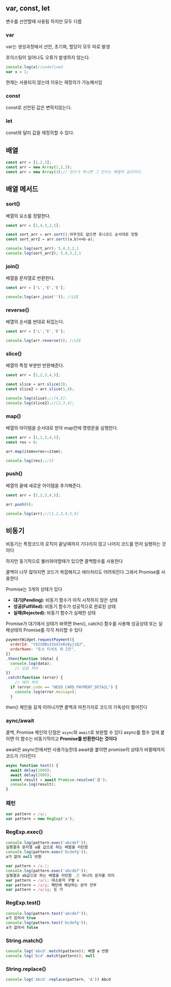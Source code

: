 ## var, const, let

변수를 선언할때 사용됨 하지만 모두 다름

### var

var는 생성과정에서 선언, 초기화, 할당이 모두 따로 발생

호이스팅이 일어나도 오류가 발생하지 않는다.

```js
console.log(x)//undefined
var x = 1;
```

현재는 사용되지 않는데 이유는 재정의가 가능해서임

### const

const로 선언된 값은 변하지않는다.

### let

const와 달리 값을 재정의할 수 있다.

## 배열

```jsx
const arr = [1,2,3];
const arr = new Array(1,2,3);
const arr = new Array(3);// 인수가 하나면 그 인수는 배열의 길이이다.
```

## 배열 메서드

### sort()

배열의 요소를 정렬한다.

```js
const arr = [1,4,3,2,5];

const sort_arr = arr.sort();아무것도 없으면 유니코드 순서대로 정렬
const sort_arr2 = arr.sort((a,b)=>b-a);

console.log(sort_arr); 5,4,3,2,1
console.log(sort_arr2); 5,4,3,2,1
```

### join()

배열을 문자열로 반환한다.

```js
const arr = ['L','E','E'];

console.log(arr.join('')); //LEE
```

### **reverse()**

배열의 순서를 반대로 뒤집는다.

```js
const arr = ['L','E','E'];

console.log(arr.reverse()); //LEE
```

### slice()

배열의 특정 부분만 반환해준다.

```js
const arr = [1,2,3,4,5];

const slice = arr.slice(3);
const slice2 = arr.slice(1,4);

console.log(slice);//[4,5];
console.log(slice2);//[2,3,4];
```

### map()

배열의 아이템을 순서대로 받아 map안에 명령문을 실행한다.

```js
const arr = [1,2,3,4,5];
const res = 0;

arr.map(item=>res+=item);

console.log(res);//15
```

### push()

배열의 끝에 새로운 아이템을 추가해준다.

```js
const arr = [1,2,3,4,5];

arr.push(6);

console.log(arr);//[1,2,3,4,5,6]
```

## 비동기

비동기는 특정코드의 로직이 끝날때까지 기다리지 않고 나머지 코드를 먼저 실행하는 것이다

하지만 동기적으로 불러와야할때가 있으면 콜백함수를 사용한다

콜백이 너무 많아지면 코드가 복잡해지고 에러처리도 어려워진다 그래서 Promise를 사용한다

Promise는 3개의 상태가 있다

- **대기(Pending):** 비동기 함수가 아직 시작하지 않은 상태
- **성공(Fulfilled):** 비동기 함수가 성공적으로 완료된 상태
- **실패(Rejected):** 비동기 함수가 실패한 상태

Promise가 대기에서 상태가 바뀌면 then(), catch() 함수를 사용해 성공상태 또는 실패상태의 Promise를 각각 처리할 수 있다

```js
paymentWidget.requestPayment({
  orderId: "t9JI0Bs1SVdJxRs8yjiQJ",            
  orderName: "토스 티셔츠 외 2건",                    
})
.then(function (data) {
  console.log(data);
	// 성공 처리
})
.catch(function (error) {
	// 에러 처리
  if (error.code == "NEED_CARD_PAYMENT_DETAIL") {
    console.log(error.message);
  }
```

then() 체인을 길게 이어나가면 콜백과 마찬가지로 코드의 가독성이 떨어진다

### **aync/await**

콜백, Promise 체인의 단점은 `async`와 `await`로 보완할 수 있다
async를 함수 앞에 붙이면 이 함수는 비동기적이고 **Promise를 반환한다는 것이다**

await은 async안에서만 사용가능한데 await을 붙이면 promise의 상태가 바뀔때까지 코드가 기다린다

```js
async function test() {
  await delay(1000);
  await delay(2000);
  const result = await Promise.resolve('끝');
  console.log(result);
}
```

### 패턴

```jsx
var pattern = /a/;
var pattern = new RegExp('a');
```

### RegExp.exec()

```jsx
console.log(pattern.exec('abcdef'));
실행결과 문자열 a를 값으로 하는 배열을 리턴함
console.log(pattern.exec('bcdefg'));
a가 없어 null 반환

var pattern = /a./;
console.log(pattern.exec('abcdef'));
실행결과 ab값으로 하는 배열을 리턴함 .은 하나의 문자를 의미 
var pattern = /a/i; 대소문자 구별 x
var pattern = /a/g; 패턴에 해당하는 문자 전부
var pattern = /a/ig; 도 가
```

### RegExp.test()

```jsx
console.log(pattern.test('abcdef'));
a가 있어서 true
console.log(pattern.test('bcdefg'));
a가 없어서 false
```

### String.match()

```jsx
console.log('abcd'.match(pattern)); 배열 a 반환
console.log('bcd'.match(pattern)); null
```

### String.replace()

```jsx
console.log('abcd'.replace(pattern, 'A')) Abcd
```
